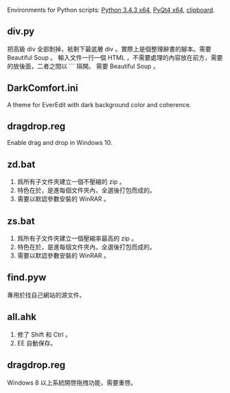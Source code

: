 Environments for Python scripts: [Python 3.4.3 x64](https://www.python.org/ftp/python/3.4.3/python-3.4.3.amd64.msi), [PyQt4 x64](http://sourceforge.net/projects/pyqt/files/PyQt4/PyQt-4.11.3/PyQt4-4.11.3-gpl-Py3.4-Qt5.3.2-x64.exe), [clipboard](https://pypi.python.org/pypi/clipboard).

## div.py
把高級 div 全部剝掉，衹剩下最底層 div 。實際上是個整理辭書的腳本。需要 Beautiful Soup 。
輸入文件一行一個 HTML ，不需要處理的內容放在前方，需要的放後面，二者之間以 \`\`\` 隔開。
需要 Beautiful Soup 。

## DarkComfort.ini
A theme for EverEdit with dark background color and coherence.

## dragdrop.reg
Enable drag and drop in Windows 10.

## zd.bat
1. 爲所有子文件夾建立一個不壓縮的 zip 。
2. 特色在於，是進每個文件夾內，全選後打包而成的。
3. 需要以默認參數安裝的 WinRAR 。

## zs.bat
1. 爲所有子文件夾建立一個壓縮率最高的 zip 。
2. 特色在於，是進每個文件夾內，全選後打包而成的。
3. 需要以默認參數安裝的 WinRAR 。

## find.pyw
專用於找自己網站的源文件。

## all.ahk
1. 修了 Shift 和 Ctrl 。
2. EE 自動保存。

## dragdrop.reg
Windows 8 以上系統開啓拖拽功能，需要重啓。